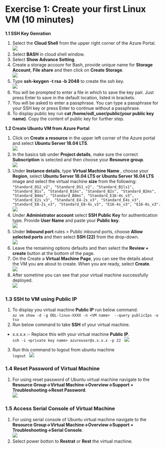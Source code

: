 # Exercise 1: Create your first Linux VM (10 minutes)<br/>
**1.1 SSH Key Genration**<br/>
1. Select the **Cloud Shell** from the upper right corner of the Azure Portal.<br/>
<img src="images/azureclisign.png"/><br/>
2. Select **BASH** in cloud shell window.<br/>
3. Select **Show Advance Setting**.<br/>
4. Create a storage accounr for Bash, provide unique name for **Storage Account**, **File share** and then click on **Create Storage**.<br/>
<img src="images/bashst.png"/><br/>
5. Type **ssh-keygen -t rsa -b 2048** to create the ssh key.<br/>
<img src="images/sshkeygen.png"/><br/>
6. You will be prompted to enter a file in which to save the key pair. Just press Enter to save in the default location, listed in brackets.<br/>
7. You will be asked to enter a passphrase. You can type a passphrase for your SSH key or press Enter to continue without a passphrase.<br/>
8. To display public key run **cat /home/odl_user/public(your public key name)**. Copy the content of public key for further step.<br/>

**1.2 Create Ubuntu VM from Azure Portal** <br/>
1. Click on **Create a resource** in the upper left corner of the Azure portal and select **Ubuntu Server 18.04 LTS**.<br/>
<img src="images/ubuntunew.png"/><br/>
2. In the basics tab under **Project details**, make sure the correct **Subscription** is selected and then choose your **Resource  group**.<br/>
<img src="images/suscription.png"/><br/>
3. Under **Instance details**, type **Virtual Machine Name** , choose your **Region**, select **Ubuntu Server 18.04 LTS or Ubuntu Server   16.04 LTS** image and select the virtual machine **size** from the following:<br/>
``
"Standard_DS2_v2", "Standard_DS1_v2", "Standard_B1ls1", "Standard_B1s", "Standard_B1ms", "Standard_B2s", "Standard_B2ms", "Standard_B4ms", "Standard_B8ms", "Standard_E16-4s_v3", "Standard_E2s_v3", "Standard_E4-2s_v3", "Standard_E4s_v3", "Standard_E8-2s_v3", "Standard_E8-4s_v3", "E16-4s_v3", "E16-8s_v3".
``
<img src="images/vmname.png"/><br/>
4. Under **Administrator account** select **SSH Public Key** for authentication type. Provide **User Name** and paste your **Public key**.<br/>
<img src="images/sshselcet.png"/><br/>
5. Under **Inbound port** rules > Public inbound ports, choose **Allow selected ports** and then select **SSH (22)** from the drop-down.<br/>
<img src="images/portssh.png"/><br/>
6. Leave the remaining options defaults and then select the **Review + create** button at the bottom of the page.<br/>
7. On the Create a **Virtual Machine Page**, you can see the details about the VM you are about to create. When you are ready, select **Create**.<br/>
<img src="images/validation.png"/> <br/>     
8. After sometime you can see that your virtual machine successfully deployed.<br/>
<img src="images/overview.png"/><br>
### 1.3 SSH to VM using Public IP<br/>
1. To display you virtual machine **Public IP** run below command.<br/>
``az vm show -d -g ODL-linux-XXXX -n <VM name>  --query publicIps -o tsv
``
2. Run below command to take **SSH** of your virtual machine.<br/>
* x.x.x.x :- Replace this with your virtual machine **Public IP**.<br/>
``ssh -i <private key name> azureuser@x.x.x.x -p 22
``
<img src="images/connect.png "/><br/>
3. Run this command to logout from ubuntu machine<br/>
``logout
``
<img src="images/logout.png "/><br/>

### 1.4 Reset Password of Virtual Machine<br/>
1. For using reset password of Ubuntu virtual machine navigate to the **Resource Group->Virtual Machine->Overview->Support + Troubleshooting->Reset Password**.<br/>
<img src="images/resetp.png "/><br/>
### 1.5 Access Serial Console of Virtual Machine<br/>
1. For using serial console of Ubuntu virtual machine navigate to the **Resource Group->Virtual Machine->Overview->Support + Troubleshooting->Serial Console**.<br/>
<img src="images/serialconsole.png "/><br/>
2. Select power botton to **Restrat** or **Rest** the virtual machine.
